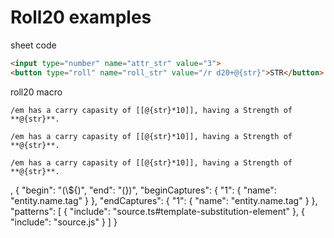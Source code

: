 # Roll20 examples

sheet code
```html
<input type="number" name="attr_str" value="3">
<button type="roll" name="roll_str" value="/r d20+@{str}">STR</button>
```
roll20 macro

```rmacro
/em has a carry capasity of [[@{str}*10]], having a Strength of **@{str}**.
```

```roll20
/em has a carry capasity of [[@{str}*10]], having a Strength of **@{str}**.
```

```r20
/em has a carry capasity of [[@{str}*10]], having a Strength of **@{str}**.
```

,
    {
      "begin": "(\\${)",
      "end": "(})",
      "beginCaptures": {
        "1": {
          "name": "entity.name.tag"
        }
      },
      "endCaptures": {
        "1": {
          "name": "entity.name.tag"
        }
      },
      "patterns": [
        {
          "include": "source.ts#template-substitution-element"
        },
        {
          "include": "source.js"
        }
      ]
    }